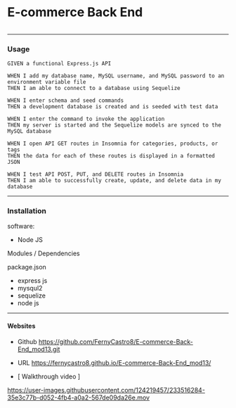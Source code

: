 # E-commerce Back End
 
#### 

######

---------------------------------------------------------------------
### Usage

```
GIVEN a functional Express.js API

WHEN I add my database name, MySQL username, and MySQL password to an environment variable file
THEN I am able to connect to a database using Sequelize

WHEN I enter schema and seed commands
THEN a development database is created and is seeded with test data

WHEN I enter the command to invoke the application
THEN my server is started and the Sequelize models are synced to the MySQL database

WHEN I open API GET routes in Insomnia for categories, products, or tags
THEN the data for each of these routes is displayed in a formatted JSON

WHEN I test API POST, PUT, and DELETE routes in Insomnia
THEN I am able to successfully create, update, and delete data in my database

```

---------------------------------------------------------------------

### Installation
software:
- Node JS

Modules / Dependencies

package.json

- express js
- mysqul2
- sequelize
- node js

---------------------------------------------------------------------


#### Websites 

- Github
https://github.com/FernyCastro8/E-commerce-Back-End_mod13.git


- URL
https://fernycastro8.github.io/E-commerce-Back-End_mod13/

- [ Walkthrough video ]


https://user-images.githubusercontent.com/124219457/233516284-35e3c77b-d052-4fb4-a0a2-567de09da26e.mov



